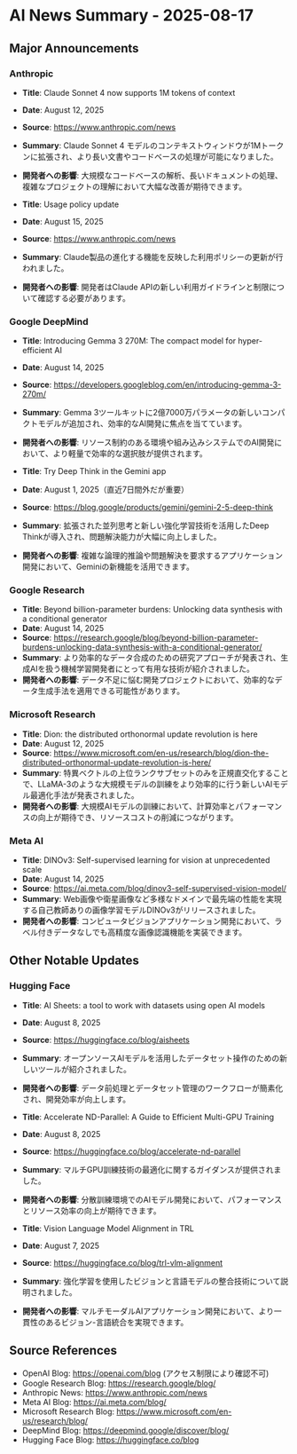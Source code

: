 # AI News Summary - 2025-08-17

## Major Announcements

### Anthropic
- **Title**: Claude Sonnet 4 now supports 1M tokens of context
- **Date**: August 12, 2025
- **Source**: https://www.anthropic.com/news
- **Summary**: Claude Sonnet 4 モデルのコンテキストウィンドウが1Mトークンに拡張され、より長い文書やコードベースの処理が可能になりました。
- **開発者への影響**: 大規模なコードベースの解析、長いドキュメントの処理、複雑なプロジェクトの理解において大幅な改善が期待できます。

- **Title**: Usage policy update
- **Date**: August 15, 2025
- **Source**: https://www.anthropic.com/news
- **Summary**: Claude製品の進化する機能を反映した利用ポリシーの更新が行われました。
- **開発者への影響**: 開発者はClaude APIの新しい利用ガイドラインと制限について確認する必要があります。

### Google DeepMind
- **Title**: Introducing Gemma 3 270M: The compact model for hyper-efficient AI
- **Date**: August 14, 2025
- **Source**: https://developers.googleblog.com/en/introducing-gemma-3-270m/
- **Summary**: Gemma 3ツールキットに2億7000万パラメータの新しいコンパクトモデルが追加され、効率的なAI開発に焦点を当てています。
- **開発者への影響**: リソース制約のある環境や組み込みシステムでのAI開発において、より軽量で効率的な選択肢が提供されます。

- **Title**: Try Deep Think in the Gemini app
- **Date**: August 1, 2025（直近7日間外だが重要）
- **Source**: https://blog.google/products/gemini/gemini-2-5-deep-think
- **Summary**: 拡張された並列思考と新しい強化学習技術を活用したDeep Thinkが導入され、問題解決能力が大幅に向上しました。
- **開発者への影響**: 複雑な論理的推論や問題解決を要求するアプリケーション開発において、Geminiの新機能を活用できます。

### Google Research
- **Title**: Beyond billion-parameter burdens: Unlocking data synthesis with a conditional generator
- **Date**: August 14, 2025
- **Source**: https://research.google/blog/beyond-billion-parameter-burdens-unlocking-data-synthesis-with-a-conditional-generator/
- **Summary**: より効率的なデータ合成のための研究アプローチが発表され、生成AIを扱う機械学習開発者にとって有用な技術が紹介されました。
- **開発者への影響**: データ不足に悩む開発プロジェクトにおいて、効率的なデータ生成手法を適用できる可能性があります。

### Microsoft Research
- **Title**: Dion: the distributed orthonormal update revolution is here
- **Date**: August 12, 2025
- **Source**: https://www.microsoft.com/en-us/research/blog/dion-the-distributed-orthonormal-update-revolution-is-here/
- **Summary**: 特異ベクトルの上位ランクサブセットのみを正規直交化することで、LLaMA-3のような大規模モデルの訓練をより効率的に行う新しいAIモデル最適化手法が発表されました。
- **開発者への影響**: 大規模AIモデルの訓練において、計算効率とパフォーマンスの向上が期待でき、リソースコストの削減につながります。

### Meta AI
- **Title**: DINOv3: Self-supervised learning for vision at unprecedented scale
- **Date**: August 14, 2025
- **Source**: https://ai.meta.com/blog/dinov3-self-supervised-vision-model/
- **Summary**: Web画像や衛星画像など多様なドメインで最先端の性能を実現する自己教師ありの画像学習モデルDINOv3がリリースされました。
- **開発者への影響**: コンピュータビジョンアプリケーション開発において、ラベル付きデータなしでも高精度な画像認識機能を実装できます。

## Other Notable Updates

### Hugging Face
- **Title**: AI Sheets: a tool to work with datasets using open AI models
- **Date**: August 8, 2025
- **Source**: https://huggingface.co/blog/aisheets
- **Summary**: オープンソースAIモデルを活用したデータセット操作のための新しいツールが紹介されました。
- **開発者への影響**: データ前処理とデータセット管理のワークフローが簡素化され、開発効率が向上します。

- **Title**: Accelerate ND-Parallel: A Guide to Efficient Multi-GPU Training
- **Date**: August 8, 2025
- **Source**: https://huggingface.co/blog/accelerate-nd-parallel
- **Summary**: マルチGPU訓練技術の最適化に関するガイダンスが提供されました。
- **開発者への影響**: 分散訓練環境でのAIモデル開発において、パフォーマンスとリソース効率の向上が期待できます。

- **Title**: Vision Language Model Alignment in TRL
- **Date**: August 7, 2025
- **Source**: https://huggingface.co/blog/trl-vlm-alignment
- **Summary**: 強化学習を使用したビジョンと言語モデルの整合技術について説明されました。
- **開発者への影響**: マルチモーダルAIアプリケーション開発において、より一貫性のあるビジョン-言語統合を実現できます。

## Source References
- OpenAI Blog: https://openai.com/blog (アクセス制限により確認不可)
- Google Research Blog: https://research.google/blog/
- Anthropic News: https://www.anthropic.com/news
- Meta AI Blog: https://ai.meta.com/blog/
- Microsoft Research Blog: https://www.microsoft.com/en-us/research/blog/
- DeepMind Blog: https://deepmind.google/discover/blog/
- Hugging Face Blog: https://huggingface.co/blog